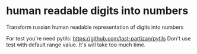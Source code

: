 # human readable digits into numbers

Transform russian human readable representation of digits into numbers

For test you're need pytils: https://github.com/last-partizan/pytils
Don't use test with default range value. It's will take too much time.
